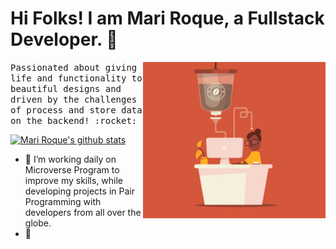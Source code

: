 
 # Hi Folks! I am Mari Roque, a Fullstack Developer. :robot:
 <img src="./assets/coffeecode.gif" height=250px align=right>
 
<samp>
Passionated about giving life and functionality to beautiful designs and driven by the challenges of process and store data on the backend! :rocket:
 </samp>
 <br>

[![Mari Roque's github stats](https://github-readme-stats.vercel.app/api?username=marilenaroque)](https://github.com/MarilenaRoque)


- :rocket: I’m working daily on Microverse Program to improve my skills, while developing projects in Pair Programming with developers from all over the globe.
- 🔭 

